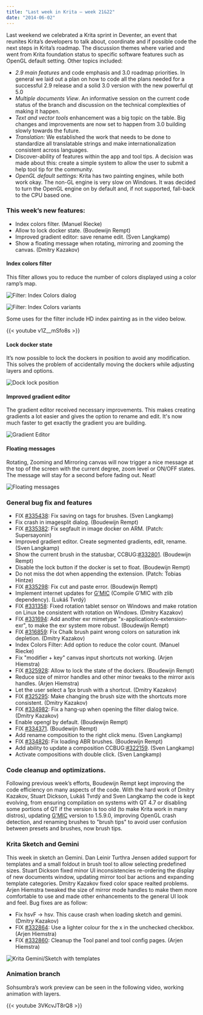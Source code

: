```yaml
---
title: "Last week in Krita — week 21&22"
date: "2014-06-02"
---
```


Last weekend we celebrated a Krita sprint in Deventer, an event that reunites Krita’s developers to talk about, coordinate and if possible code the next steps in Krita’s roadmap. The discussion themes where varied and went from Krita foundation status to specific software features such as OpenGL default setting. Other topics included:

- _2.9 main features_ and code emphasis and 3.0 roadmap priorities. In general we laid out a plan on how to code all the plans needed for a successful 2.9 release and a solid 3.0 version with the new powerful qt 5.0
- _Multiple documents View_. An informative session on the current code status of the branch and discussion on the technical complexities of making it happen.
- _Text and vector tools_ enhancement was a big topic on the table. Big changes and improvements are now set to happen from 3.0 building slowly towards the future.
- _Translation:_ We established the work that needs to be done to standardize all translatable strings and make internationalization consistent across languages.
- Discover-ability of features within the app and tool tips. A decision was made about this: create a simple system to allow the user to submit a help tool tip for the community.
- _OpenGL default settings:_ Krita has two painting engines, while both work okay. The non-GL engine is very slow on Windows. It was decided to turn the OpenGL engine on by default and, if not supported, fall-back to the CPU based one.

### This week’s new features:

- Index colors filter. (Manuel Riecke)
- Allow to lock docker state. (Boudewijn Rempt)
- Improved gradient editor: save rename edit. (Sven Langkamp)
- Show a floating message when rotating, mirroring and zooming the canvas. (Dmitry Kazakov)

#### Index colors filter

This filter allows you to reduce the number of colors displayed using a color ramp’s map.

![Filter: Index Colors dialog](../images/w_indexed_d01.jpg)

![Filter: Index Colors variants](../images/w_indexed_01.jpg)

Some uses for the filter include HD index painting as in the video below.

{{< youtube v1Z__mSfo8s >}}

#### Lock docker state

It’s now possible to lock the dockers in position to avoid any modification. This solves the problem of accidentally moving the dockers while adjusting layers and options.

![Dock lock position](../images/w_lock-state.jpg)

#### Improved gradient editor

The gradient editor received necessary improvements. This makes creating gradients a lot easier and gives the option to rename and edit. It's now much faster to get exactly the gradient you are building.

![Gradient Editor](../images/w_gradient_ed.jpg)

#### Floating messages

Rotating, Zooming and Mirroring canvas will now trigger a nice message at the top of the screen with the current degree, zoom level or ON/OFF states. The message will stay for a second before fading out. Neat!

![Floating messages](../images/w_floating_s.jpg)

### General bug fix and features

- FIX [#335438](https://bugs.kde.org/show_bug.cgi?id=335438): Fix saving on tags for brushes. (Sven Langkamp)
- Fix crash in imagesplit dialog. (Boudewijn Rempt)
- FIX [#335382](https://bugs.kde.org/show_bug.cgi?id=335382): Fix segfault in image docker on ARM. (Patch: Supersayonin)
- Improved gradient editor. Create segmented gradients, edit, rename. (Sven Langkamp)
- Show the current brush in the statusbar, CCBUG:[#332801](https://bugs.kde.org/show_bug.cgi?id=332801). (Boudewijn Rempt)
- Disable the lock button if the docker is set to float. (Boudewijn Rempt)
- Do not miss the dot when appending the extension. (Patch: Tobias Hintze)
- FIX [#335298](https://bugs.kde.org/show_bug.cgi?id=335298): Fix cut and paste error. (Boudewijn Rempt)
- Implement internet updates for [G'MIC](http://gmic.sourceforge.net/) (Compile G’MIC with zlib dependency). (Lukáš Tvrdý)
- FIX [#331358](https://bugs.kde.org/show_bug.cgi?id=331358): Fixed rotation tablet sensor on Windows and make rotation on Linux be consistent with rotation on Windows. (Dmitry Kazakov)
- FIX [#331694](https://bugs.kde.org/show_bug.cgi?id=331694): Add another exr mimetype "x-application/x-extension-exr", to make the exr system more robust. (Boudewijn Rempt)
- FIX [#316859](https://bugs.kde.org/show_bug.cgi?id=316859): Fix Chalk brush paint wrong colors on saturation ink depletion. (Dmitry Kazakov)
- Index Colors Filter: Add option to reduce the color count. (Manuel Riecke)
- Fix "modifier + key" canvas input shortcuts not working. (Arjen Hiemstra)
- FIX [#325928](https://bugs.kde.org/show_bug.cgi?id=325928): Allow to lock the state of the dockers. (Boudewijn Rempt)
- Reduce size of mirror handles and other minor tweaks to the mirror axis handles. (Arjen Hiemstra)
- Let the user select a 1px brush with a shortcut. (Dmitry Kazakov)
- FIX [#325295](https://bugs.kde.org/show_bug.cgi?id=325295): Make changing the brush size with the shortcuts more consistent. (Dmitry Kazakov)
- FIX [#334982](https://bugs.kde.org/show_bug.cgi?id=334982): Fix a hang-up when opening the filter dialog twice. (Dmitry Kazakov)
- Enable opengl by default. (Boudewijn Rempt)
- FIX [#334371](https://bugs.kde.org/show_bug.cgi?id=334371). (Boudewijn Rempt)
- Add rename composition to the right click menu. (Sven Langkamp)
- FIX [#334826](https://bugs.kde.org/show_bug.cgi?id=334826): Fix loading ABR brushes. (Boudewijn Rempt)
- Add ability to update a composition CCBUG:[#322159](https://bugs.kde.org/show_bug.cgi?id=322159). (Sven Langkamp)
- Activate compositions with double click. (Sven Langkamp)

### Code cleanup and optimizations.

Following previous week’s efforts, Boudewijn Rempt kept improving the code efficiency on many aspects of the code. With the hard work of Dmitry Kazakov, Stuart Dickson, Lukáš Tvrdý and Sven Langkamp the code is kept evolving, from ensuring compilation on systems with QT 4.7 or disabling some portions of QT if the version is too old (to make Krita work in many distros), updating [G'MIC](http://gmic.sourceforge.net/) version to 1.5.9.0, improving OpenGL crash detection, and renaming brushes to "brush tips" to avoid user confusion between presets and brushes, now brush tips.

### Krita Sketch and Gemini

This week in sketch an Gemini. Dan Leinir Turthra Jensen added support for templates and a small foldout in brush tool to allow selecting predefined sizes. Stuart Dickson fixed minor UI inconsistencies re-ordering the display of new documents window, updating mirror tool bar actions and expanding template categories. Dmitry Kazakov fixed color space realted problems. Arjen Hiemstra tweaked the size of mirror mode handles to make them more comfortable to use and made other enhancements to the general UI look and feel. Bug fixes are as follow:

- Fix hsvF -> hsv. This cause crash when loading sketch and gemini. (Dmitry Kazakov)
- FIX [#332864](https://bugs.kde.org/show_bug.cgi?id=332864): Use a lighter colour for the x in the unchecked checkbox. (Arjen Hiemstra)
- FIX [#332860](https://bugs.kde.org/show_bug.cgi?id=332860): Cleanup the Tool panel and tool config pages. (Arjen Hiemstra)

![Krita Gemini/Sketch with templates](../images/w_sketch-template.jpg)

### Animation branch

Sohsumbra’s work preview can be seen in the following video, working animation with layers.

{{< youtube 3VKcvJT8rQ8 >}}
